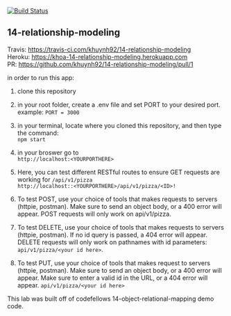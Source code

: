 
[![Build Status](https://travis-ci.com/khuynh92/13-object-relational-mapping.svg?branch=master)](https://travis-ci.com/khuynh92/14-relationship-modeling)

## 14-relationship-modeling

  Travis: https://travis-ci.com/khuynh92/14-relationship-modeling  
  Heroku: https://khoa-14-relationship-modeling.herokuapp.com  
  PR: https://github.com/khuynh92/14-relationship-modeling/pull/1  

  
in order to run this app:

 1. clone this repository

 2. in your root folder, create a .env file and set PORT to your desired port.  example: `PORT = 3000` 
 3. in your terminal, locate where you cloned this repository, and then type the command:  
      `npm start`  
 4. in your broswer go to  
`http://localhost:<YOURPORTHERE>`  

 5. Here, you can test different RESTful routes to ensure GET requests are working for `/api/v1/pizza`  
    `http://localhost::<YOURPORTHERE>/api/v1/pizza/<ID>!`   

 6. To test POST, use your choice of tools that makes requests to servers (httpie, postman). Make sure to send an object body, or a 400 error will appear. POST requests will only work on api/v1/pizza.

 7. To test DELETE, use your choice of tools that makes requests to servers (httpie, postman). If no id query is passed, a 404 error will appear. DELETE requests will only work on pathnames with id parameters: `api/v1/pizza/<your id here>`.

 8. To test PUT, use your choice of tools that makes request to servers (httpie, postman). Make sure to send an object body, or a 400 error will appear. Make sure to enter a valid id in the URL, or a 404 error will appear. `api/v1/pizza/<your id here>`


This lab was built off of codefellows 14-object-relational-mapping demo code.

